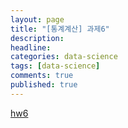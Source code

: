 ```yaml
---
layout: page
title: "[통계계산] 과제6"
description: 
headline: 
categories: data-science
tags: [data-science]
comments: true
published: true
---
```


[hw6](https://www.dropbox.com/s/8hshg0ix0o8tlt0/%ED%86%B5%EA%B3%84%EA%B3%84%EC%82%B0_%EA%B3%BC%EC%A0%9C6.hwp?dl=0)